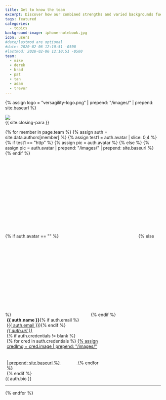 ```yaml
---
title: Get to know the team
excerpt: Discover how our combined strengths and varied backgrounds fuel innovation
tags: featured
categories:
  - topics
background-image: iphone-notebook.jpg
icon: users
#date/lastmod are optional
#date: 2020-02-06 12:10:51 -0500
#lastmod: 2020-02-06 12:10:51 -0500
team:
  - mike
  - derek
  - brad
  - pat
  - tan
  - adam
  - trevor
---
```


{%   assign logo = "versagility-logo.png" | prepend: "/images/" | prepend: site.baseurl %}
<div class="row">
  <div class="col-md-4" markdown="1">
  <img class="center-block" src="{{logo}}">
  </div>
  <div class="col-md-8" markdown="1">
  {{ site.closing-para }}
  </div>
</div>

{% for member in page.team %}
{% assign auth = site.data.authors[member] %}
{% assign test1 = auth.avatar | slice: 0,4 %}
{% if test1 == "http" %}
{%   assign pic = auth.avatar %}
{% else %}
{%   assign pic = auth.avatar | prepend: "/images/" | prepend: site.baseurl %}
{% endif %}
<div class="author" style="margin-bottom:10px">
  <div class="auth-info">
  {% if auth.avatar == "" %}
  <div style="display:inline-block;border-radius:7px;overflow:hidden;height:250px;width:250px;background-size:250px;"><span class="icon fa-user styleN"></span></div>
  {% else %}
  <div style="display:inline-block;border-radius:7px;overflow:hidden;height:250px;width:250px;background:url({{ pic }});background-size:250px;"></div>
  {% endif %}
  <br/>
  <div style="display:inline-block;padding-left:5px"><b>{{
    auth.name }}</b>{% if auth.email %}<br />(<a href="mailto:{{ auth.email }}">{{ auth.email }}</a>){% endif %}<br
    /><i><a href="{{ auth.url }}" target="_blank">{{ auth.url }}</a></i><br/>
    {% if auth.credentials != blank %}
      <div style="width:300px;word-wrap: break-word">
      {% for cred in auth.credentials %}
        <a href="{{cred.url}}" target="_blank">
          {% assign credImg = cred.image | prepend: "/images/" | prepend: site.baseurl %}
          <div style="display:inline-block;border-radius:7px;overflow:hidden;height:50px;width:50px;background:url({{ credImg }});background-size:50px;" title="{{cred.text}}"></div>
        </a>
      {% endfor %}
      </div>
    {% endif %}
  </div>
  </div>
  <div class="auth-desc">{{ auth.bio }}</div>
</div>
<hr/>
{% endfor %}
